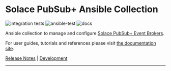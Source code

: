 # Solace PubSub+ Ansible Collection

![integration tests](https://github.com/solace-iot-team/ansible-solace-collection/workflows/integration%20tests/badge.svg)
![ansible-test](https://github.com/solace-iot-team/ansible-solace-collection/workflows/ansible-test/badge.svg)
![docs](https://github.com/solace-iot-team/ansible-solace-collection/workflows/docs/badge.svg)

Ansible collection to manage and configure [Solace PubSub+ Event Brokers](https://solace.com/products/event-broker/).

For user guides, tutorials and references please visit [the documentation site](https://solace-iot-team.github.io/ansible-solace-collection/).

[Release Notes](https://github.com/solace-iot-team/ansible-solace-collection/blob/main/ReleaseNotes.md) |
[Development](https://github.com/solace-iot-team/ansible-solace-collection/tree/main/devel)

---
